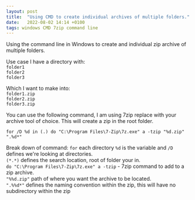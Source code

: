```yaml
---
layout: post
title:  "Using CMD to create individual archives of multiple folders."
date:   2022-08-02 14:14 +0100
tags: windows CMD 7zip command line
---
```



Using the command line in Windows to create and individual zip archive of multiple folders.
<!--more-->  
Use case I have a directory with:  
`folder1`      
`folder2`  
`folder3`   

Which I want to make into:  
`folder1.zip`  
`folder2.zip`  
`folder3.zip`  
  
You can use the following command, I am using 7zip replace with your archive tool of choice. This will create a zip in the root folder.

`for /D %d in (.) do "C:\Program Files\7-Zip\7z.exe" a -tzip "%d.zip" ".%d*"`

Break down of command:
`for` each directory `%d` is the variable and `/D` defines we're looking at directories.  
`(*.*)` defines the search location, root of folder your in.  
`do "C:\Program Files\7-Zip\7z.exe" a -tzip` - 7zip command to add to a zip archive.  
`"%%d.zip"` path of where you want the archive to be located.  
`".%%d*"` defines the naming convention within the zip, this will have no subdirectory within the zip